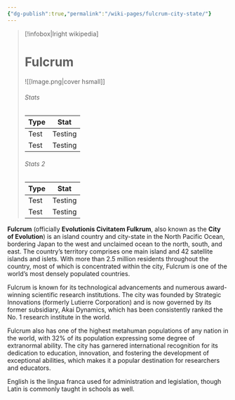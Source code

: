 ```yaml
---
{"dg-publish":true,"permalink":"/wiki-pages/fulcrum-city-state/"}
---
```



> [!infobox|lright wikipedia]
> # Fulcrum
> ![[Image.png\|cover hsmall]]
> ###### Stats
> | Type | Stat |
> | ---- | ---- |
> | Test | Testing |
> | Test | Testing |
> 
> ###### Stats 2
> | Type | Stat |
> | ---- | ---- |
> | Test | Testing |
> | Test | Testing |


**Fulcrum** (officially **Evolutionis Civitatem Fulkrum**, also known as the **City of Evolution**) is an island country and city-state in the North Pacific Ocean, bordering Japan to the west and unclaimed ocean to the north, south, and east. The country’s territory comprises one main island and 42 satellite islands and islets. With more than 2.5 million residents throughout the country, most of which is concentrated within the city, Fulcrum is one of the world’s most densely populated countries.

Fulcrum is known for its technological advancements and numerous award-winning scientific research institutions. The city was founded by Strategic Innovations (formerly Lutierre Corporation) and is now governed by its former subsidiary, Akai Dynamics, which has been consistently ranked the No. 1 research institute in the world.

Fulcrum also has one of the highest metahuman populations of any nation in the world, with 32% of its population expressing some degree of extranormal ability. The city has garnered international recognition for its dedication to education, innovation, and fostering the development of exceptional abilities, which makes it a popular destination for researchers and educators.

English is the lingua franca used for administration and legislation, though Latin is commonly taught in schools as well.
